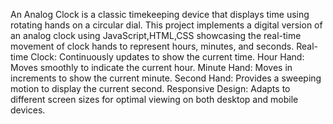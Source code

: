 An Analog Clock is a classic timekeeping device that displays time using rotating hands on a circular dial. 
This project implements a digital version of an analog clock using JavaScript,HTML,CSS showcasing the real-time movement of clock hands to represent hours, minutes, and seconds.
Real-time Clock: Continuously updates to show the current time.
Hour Hand: Moves smoothly to indicate the current hour.
Minute Hand: Moves in increments to show the current minute.
Second Hand: Provides a sweeping motion to display the current second.
Responsive Design: Adapts to different screen sizes for optimal viewing on both desktop and mobile devices.
